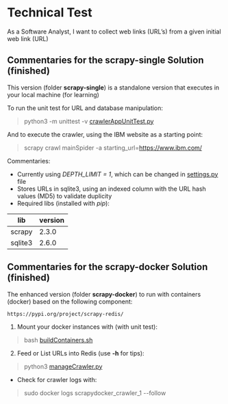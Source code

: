 
# Technical Test
As a Software Analyst, I want to collect web links (URL’s) from a given initial web link (URL)

## Commentaries for the scrapy-single Solution (finished)
This version (folder **scrapy-single**) is a standalone version that executes in your local machine (for learning)

To run the unit test for URL and database manipulation:
> python3 -m unittest -v [crawlerAppUnitTest.py](scrapy-single/crawlerAppUnitTest.py)

And to execute the crawler, using the IBM website as a starting point:
> scrapy crawl mainSpider -a starting_url=https://www.ibm.com/

Commentaries:
- Currently using *DEPTH_LIMIT = 1*, which can be changed in [settings.py](scrapy-single/crawlerApp/settings.py) file
- Stores URLs in sqlite3, using an indexed column with the URL hash values (MD5) to validate duplicity
- Required libs (installed with *pip*):

|     lib | version |
| ------- | ------- |
| scrapy  | 2.3.0   |
| sqlite3 | 2.6.0   |


## Commentaries for the scrapy-docker Solution (finished)
The enhanced version (folder **scrapy-docker**) to run with containers (docker) based on the following component:
```
https://pypi.org/project/scrapy-redis/
```

1) Mount your docker instances with (with unit test):
> bash [buildContainers.sh](scrapy-docker/buildContainers.sh)

2) Feed or List URLs into Redis (use **-h** for tips):
> python3 [manageCrawler.py](scrapy-docker/manageCrawler.py)

- Check for crawler logs with: 
> sudo docker logs scrapydocker_crawler_1 --follow